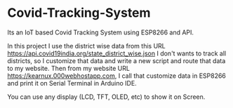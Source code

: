 # Covid-Tracking-System
Its an IoT based Covid Tracking System using ESP8266 and API.

In this project I use the district wise data from this URL https://api.covid19india.org/state_district_wise.json
I don't wants to track all districts, so I customize that data and write a new script and route that data to my website.
Then from my website URL https://kearnux.000webhostapp.com, I call that customize data in ESP8266 and print it on Serial Terminal in Arduino IDE.

You can use any display (LCD, TFT, OLED, etc) to show it on Screen.
